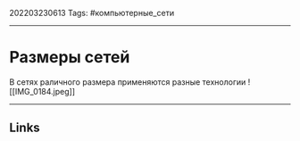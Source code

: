 202203230613
Tags: #компьютерные_сети

---

# Размеры сетей
В сетях раличного размера применяются разные технологии
![[IMG_0184.jpeg]]

---
## Links

